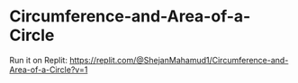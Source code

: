 # Circumference-and-Area-of-a-Circle
Run it on Replit: https://replit.com/@ShejanMahamud1/Circumference-and-Area-of-a-Circle?v=1
